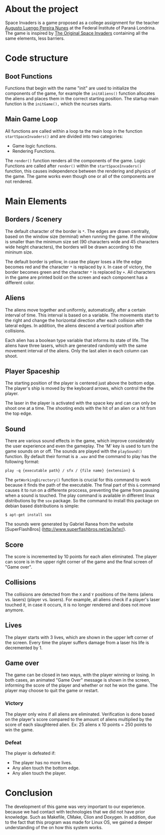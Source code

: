 # About the project

Space Invaders is a game proposed as a college assignment for the teacher
[Augusto Luengo Pereira Nunes](http://www.inf.ufrgs.br/~alpnunes/index.html)
at the Federal Institute of Paraná Londrina. The game is inspired by [The Original Space Invaders](https://en.wikipedia.org/wiki/Space_Invaders) containing
all the same elements, less barriers.

# Code structure

## Boot Functions

Functions that begin with the name "init" are used to initialize the
components of the game, for example the `initAliens()` function allocates the
aliens and places them in the correct starting position. The startup main function
is the `initGame(),` which the ncurses starts.

## Main Game Loop

All functions are called within a loop ta the main loop in the function
`startSpaceInvaders()` and are divided into two categories:

* Game logic functions.
* Rendering Functions.

The `render()` function renders all the components of the game. Logic Functions
are called after `render()` within the `startSpaceInvaders()` function, this
causes independence between the rendering and physics of the game. The game works
even though one or all of the components are not rendered.

# Main Elements

## Borders / Scenery

The default character of the border is `*`. The edges are drawn centrally,
based on the window size (terminal) when running the game. If the window
is smaller than the minimum size set (90 characters wide and 45 characters wide
height characters), the borders will be drawn according to the mininum size.

The default border is yellow, in case the player loses a life the edge becomes
red and the character `*` is replaced by `X`. In case of victory, the border becomes green 
and the character `*` is replaced by `+`.
All characters in the game are printed bold on the screen and each component
has a different color.


## Aliens

The aliens move together and uniformly, automatically, after a
certain interval of time. This interval is based on a variable.
The movements start to the right and change the
horizontal direction after each collision with the lateral edges. In addition, the
aliens descend a vertical position after collisions.

Each alien has a boolean type variable that informs its state of life. The
aliens have three lasers, which are generated randomly with the same
movement interval of the aliens. Only the last alien in each
column can shoot.

## Player Spaceship

The starting position of the player is centered just above the bottom edge.
The player's ship is moved by the keyboard arrows, which control the
the player.

The laser in the player is activated with the space key and can can only
be shoot one at a time. The shooting ends with the
hit of an alien or a hit from the top edge.

## Sound

There are various sound effects in the game, which improve considerably
the user experience and even the gameplay. The 'M' key is used
to turn the game sounds on or off. The sounds are played with the
`playSound()` function. By default their format is a `.wav` and the
command to play has the following format:

    play -q {executable path} / sfx / {file name} {extension} &

The `getWorkingDirectory()` function is crucial for this command to work because it
finds the path of the executable. The final part of this `&` command causes
it to run on a differente proccess, preventing the game from pausing when a sound is
touched. The play command is available in different linux distributions by the
`sox` package. So the command to install this package on debian based distributions is simple:

    $ apt-get install sox

The sounds were generated by Gabriel Ranea from the website
[SuperFlashBros] (http://www.superflashbros.net/as3sfxr/).

## Score

The score is incremented by 10 points for each alien eliminated. The player can
score is in the upper right corner of the game and the final screen of
"Game over".

## Collisions

The collisions are detected from the `X` and `Y` positions of the items (aliens vs.
lasers) (player vs. lasers). For example, all aliens check
if a player's laser touched it, in case it occurs, it is no longer
rendered and does not move anymore.

## Lives

The player starts with 3 lives, which are shown in the upper left corner of the
screen. Every time the player suffers damage from a laser his life is
decremented by 1.

## Game over

The game can be closed in two ways, with the player winning or
losing. In both cases, an animated "Game Over" message is shown in the
screen, informing the score of the player and whether or not he won the game. The
player may choose to quit the game or restart.

### Victory

The player only wins if all aliens are eliminated. Verification is done
based on the player's score compared to the amount of aliens
multiplied by the score of each slaughtered alien. Ex: 25 aliens x 10 points =
250 points to win the game.

### Defeat

The player is defeated if:

* The player has no more lives. 
* Any alien touch the bottom edge.
* Any alien touch the player.

# Conclusion

The development of this game was very important to our experience.
because we had contact with technologies that we did not have prior knowledge.
Such as Makefile, CMake, Clion and Doxygen. In addition, due to the fact that this
program was made for Linux OS, we gained a deeper understanding of the
on how this system works.

